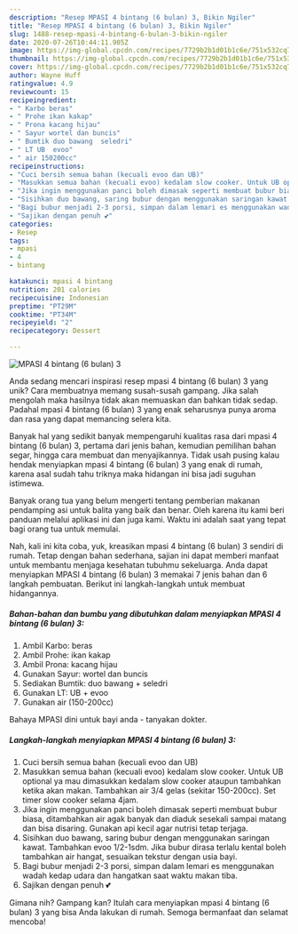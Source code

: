 ```yaml
---
description: "Resep MPASI 4 bintang (6 bulan) 3, Bikin Ngiler"
title: "Resep MPASI 4 bintang (6 bulan) 3, Bikin Ngiler"
slug: 1488-resep-mpasi-4-bintang-6-bulan-3-bikin-ngiler
date: 2020-07-26T10:44:11.905Z
image: https://img-global.cpcdn.com/recipes/7729b2b1d01b1c6e/751x532cq70/mpasi-4-bintang-6-bulan-3-foto-resep-utama.jpg
thumbnail: https://img-global.cpcdn.com/recipes/7729b2b1d01b1c6e/751x532cq70/mpasi-4-bintang-6-bulan-3-foto-resep-utama.jpg
cover: https://img-global.cpcdn.com/recipes/7729b2b1d01b1c6e/751x532cq70/mpasi-4-bintang-6-bulan-3-foto-resep-utama.jpg
author: Wayne Huff
ratingvalue: 4.9
reviewcount: 15
recipeingredient:
- " Karbo beras"
- " Prohe ikan kakap"
- " Prona kacang hijau"
- " Sayur wortel dan buncis"
- " Bumtik duo bawang  seledri"
- " LT UB  evoo"
- " air 150200cc"
recipeinstructions:
- "Cuci bersih semua bahan (kecuali evoo dan UB)"
- "Masukkan semua bahan (kecuali evoo) kedalam slow cooker. Untuk UB optional ya mau dimasukkan kedalam slow cooker ataupun tambahkan ketika akan makan. Tambahkan air 3/4 gelas (sekitar 150-200cc). Set timer slow cooker selama 4jam."
- "Jika ingin menggunakan panci boleh dimasak seperti membuat bubur biasa, ditambahkan air agak banyak dan diaduk sesekali sampai matang dan bisa disaring. Gunakan api kecil agar nutrisi tetap terjaga."
- "Sisihkan duo bawang, saring bubur dengan menggunakan saringan kawat. Tambahkan evoo 1/2-1sdm. Jika bubur dirasa terlalu kental boleh tambahkan air hangat, sesuaikan tekstur dengan usia bayi."
- "Bagi bubur menjadi 2-3 porsi, simpan dalam lemari es menggunakan wadah kedap udara dan hangatkan saat waktu makan tiba."
- "Sajikan dengan penuh 💕"
categories:
- Resep
tags:
- mpasi
- 4
- bintang

katakunci: mpasi 4 bintang 
nutrition: 201 calories
recipecuisine: Indonesian
preptime: "PT29M"
cooktime: "PT34M"
recipeyield: "2"
recipecategory: Dessert

---
```



![MPASI 4 bintang (6 bulan) 3](https://img-global.cpcdn.com/recipes/7729b2b1d01b1c6e/751x532cq70/mpasi-4-bintang-6-bulan-3-foto-resep-utama.jpg)

Anda sedang mencari inspirasi resep mpasi 4 bintang (6 bulan) 3 yang unik? Cara membuatnya memang susah-susah gampang. Jika salah mengolah maka hasilnya tidak akan memuaskan dan bahkan tidak sedap. Padahal mpasi 4 bintang (6 bulan) 3 yang enak seharusnya punya aroma dan rasa yang dapat memancing selera kita.

Banyak hal yang sedikit banyak mempengaruhi kualitas rasa dari mpasi 4 bintang (6 bulan) 3, pertama dari jenis bahan, kemudian pemilihan bahan segar, hingga cara membuat dan menyajikannya. Tidak usah pusing kalau hendak menyiapkan mpasi 4 bintang (6 bulan) 3 yang enak di rumah, karena asal sudah tahu triknya maka hidangan ini bisa jadi suguhan istimewa.

Banyak orang tua yang belum mengerti tentang pemberian makanan pendamping asi untuk balita yang baik dan benar. Oleh karena itu kami beri panduan melalui aplikasi ini dan juga kami. Waktu ini adalah saat yang tepat bagi orang tua untuk memulai.


Nah, kali ini kita coba, yuk, kreasikan mpasi 4 bintang (6 bulan) 3 sendiri di rumah. Tetap dengan bahan sederhana, sajian ini dapat memberi manfaat untuk membantu menjaga kesehatan tubuhmu sekeluarga. Anda dapat menyiapkan MPASI 4 bintang (6 bulan) 3 memakai 7 jenis bahan dan 6 langkah pembuatan. Berikut ini langkah-langkah untuk membuat hidangannya.

<!--inarticleads1-->

##### Bahan-bahan dan bumbu yang dibutuhkan dalam menyiapkan MPASI 4 bintang (6 bulan) 3:

1. Ambil  Karbo: beras
1. Ambil  Prohe: ikan kakap
1. Ambil  Prona: kacang hijau
1. Gunakan  Sayur: wortel dan buncis
1. Sediakan  Bumtik: duo bawang + seledri
1. Gunakan  LT: UB + evoo
1. Gunakan  air (150-200cc)


Bahaya MPASI dini untuk bayi anda - tanyakan dokter. 

<!--inarticleads2-->

##### Langkah-langkah menyiapkan MPASI 4 bintang (6 bulan) 3:

1. Cuci bersih semua bahan (kecuali evoo dan UB)
1. Masukkan semua bahan (kecuali evoo) kedalam slow cooker. Untuk UB optional ya mau dimasukkan kedalam slow cooker ataupun tambahkan ketika akan makan. Tambahkan air 3/4 gelas (sekitar 150-200cc). Set timer slow cooker selama 4jam.
1. Jika ingin menggunakan panci boleh dimasak seperti membuat bubur biasa, ditambahkan air agak banyak dan diaduk sesekali sampai matang dan bisa disaring. Gunakan api kecil agar nutrisi tetap terjaga.
1. Sisihkan duo bawang, saring bubur dengan menggunakan saringan kawat. Tambahkan evoo 1/2-1sdm. Jika bubur dirasa terlalu kental boleh tambahkan air hangat, sesuaikan tekstur dengan usia bayi.
1. Bagi bubur menjadi 2-3 porsi, simpan dalam lemari es menggunakan wadah kedap udara dan hangatkan saat waktu makan tiba.
1. Sajikan dengan penuh 💕




Gimana nih? Gampang kan? Itulah cara menyiapkan mpasi 4 bintang (6 bulan) 3 yang bisa Anda lakukan di rumah. Semoga bermanfaat dan selamat mencoba!
